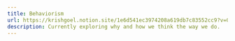 ```yaml
---
title: Behaviorism
url: https://krishgoel.notion.site/1e6d541ec3974208a619db7c83552cc9?v=09b4993f61574bee8605cac13c721203
description: Currently exploring why and how we think the way we do.
---
```


